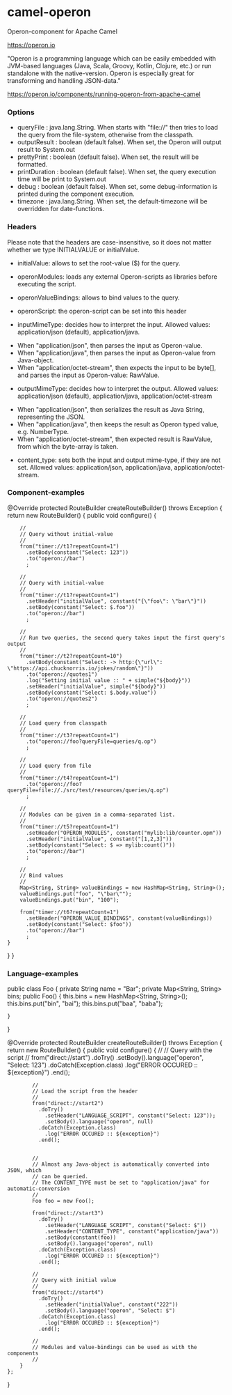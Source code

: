 # camel-operon

Operon-component for Apache Camel

https://operon.io

"Operon is a programming language which can be easily embedded with JVM-based 
languages (Java, Scala, Groovy, Kotlin, Clojure, etc.) or run standalone 
with the native-version. Operon is especially great for transforming and 
handling JSON-data."

https://operon.io/components/running-operon-from-apache-camel

### Options

* queryFile : java.lang.String. When starts with "file://" then tries to load the query from the file-system, otherwise from the classpath.
* outputResult : boolean (default false). When set, the Operon will output result to System.out
* prettyPrint : boolean (default false). When set, the result will be formatted.
* printDuration : boolean (default false). When set, the query execution time will be print to System.out
* debug : boolean (default false). When set, some debug-information is printed during the component execution.
* timezone : java.lang.String. When set, the default-timezone will be overridden for date-functions.

### Headers

Please note that the headers are case-insensitive, so it does not matter whether we type INITIALVALUE or initialValue.

* initialValue: allows to set the root-value ($) for the query.

* operonModules: loads any external Operon-scripts as libraries before executing the script.

* operonValueBindings: allows to bind values to the query.

* operonScript: the operon-script can be set into this header

* inputMimeType: decides how to interpret the input. Allowed values: application/json (default), application/java.
- When "application/json", then parses the input as Operon-value.
- When "application/java", then parses the input as Operon-value from Java-object.
- When "application/octet-stream", then expects the input to be byte[], and parses the input as Operon-value: RawValue.

* outputMimeType: decides how to interpret the output. Allowed values: application/json (default), application/java, application/octet-stream
- When "application/json", then serializes the result as Java String, representing the JSON.
- When "application/java", then keeps the result as Operon typed value, e.g. NumberType.
- When "application/octet-stream", then expected result is RawValue, from which the byte-array is taken.

* content_type: sets both the input and output mime-type, if they are not set. Allowed values: application/json, application/java, application/octet-stream.

### Component-examples

@Override
protected RouteBuilder createRouteBuilder() throws Exception {
  return new RouteBuilder() {
    public void configure() {
    
    	//
    	// Query without initial-value
    	//
	    from("timer://t1?repeatCount=1")
	      .setBody(constant("Select: 123"))
	      .to("operon://bar")
	      ;
	
		//
		// Query with initial-value
		//
	    from("timer://t1?repeatCount=1")
	      .setHeader("initialValue", constant("{\"foo\": \"bar\"}"))
	      .setBody(constant("Select: $.foo"))
	      .to("operon://bar")
	      ;
	    
	    //
	    // Run two queries, the second query takes input the first query's output
	    //
	    from("timer://t2?repeatCount=10")
	      .setBody(constant("Select: -> http:{\"url\": \"https://api.chucknorris.io/jokes/random\"}"))
	      .to("operon://quotes1")
	      .log("Setting initial value :: " + simple("${body}"))
	      .setHeader("initialValue", simple("${body}"))
	      .setBody(constant("Select: $.body.value"))
	      .to("operon://quotes2")
	      ;
	    
	    //
	    // Load query from classpath
	    //
	    from("timer://t3?repeatCount=1")
	      .to("operon://foo?queryFile=queries/q.op")
	      ;
	    
	    //
	    // Load query from file
	    //
	    from("timer://t4?repeatCount=1")
	      .to("operon://foo?queryFile=file://./src/test/resources/queries/q.op")
	      ;
	    
	    //
	    // Modules can be given in a comma-separated list.
	    // 
	    from("timer://t5?repeatCount=1")
	      .setHeader("OPERON_MODULES", constant("mylib:lib/counter.opm"))
	      .setHeader("initialValue", constant("[1,2,3]"))
	      .setBody(constant("Select: $ => mylib:count()"))
	      .to("operon://bar")
	      ;
	
		//
		// Bind values
		//
	    Map<String, String> valueBindings = new HashMap<String, String>();
	    valueBindings.put("foo", "\"bar\"");
	    valueBindings.put("bin", "100");
	
	    from("timer://t6?repeatCount=1")
	      .setHeader("OPERON_VALUE_BINDINGS", constant(valueBindings))
	      .setBody(constant("Select: $foo"))
	      .to("operon://bar")
	      ;
	}
  }
}

### Language-examples

public class Foo {
    private String name = "Bar";
    private Map<String, String> bins;
    public Foo() {
        this.bins = new HashMap<String, String>();
        this.bins.put("bin", "bai");
        this.bins.put("baa", "baba");
        
    }
}

@Override
protected RouteBuilder createRouteBuilder() throws Exception {
    return new RouteBuilder() {
        public void configure() {
            //
            // Query with the script
            //
            from("direct://start")
              .doTry()
                .setBody().language("operon", "Select: 123")
              .doCatch(Exception.class)
				.log("ERROR OCCURED :: ${exception}")
              .end();
            
            //
            // Load the script from the header
            //
            from("direct://start2")
              .doTry()
                .setHeader("LANGUAGE_SCRIPT", constant("Select: 123"));
                .setBody().language("operon", null)
              .doCatch(Exception.class)
                .log("ERROR OCCURED :: ${exception}")
              .end();
            
	        
	        //
	        // Almost any Java-object is automatically converted into JSON, which
	        // can be queried.
	        // The CONTENT_TYPE must be set to "application/java" for automatic-conversion
	        //
	        Foo foo = new Foo();
	        
            from("direct://start3")
              .doTry()
                .setHeader("LANGUAGE_SCRIPT", constant("Select: $"))
                .setHeader("CONTENT_TYPE", constant("application/java"))
                .setBody(constant(foo))
                .setBody().language("operon", null)
              .doCatch(Exception.class)
                .log("ERROR OCCURED :: ${exception}")
              .end();
            
            //
            // Query with initial value
            //
            from("direct://start4")
              .doTry()
                .setHeader("initialValue", constant("222"))
                .setBody().language("operon", "Select: $")
              .doCatch(Exception.class)
				.log("ERROR OCCURED :: ${exception}")
              .end();
              
            //
            // Modules and value-bindings can be used as with the components
            //
        }
    };
}